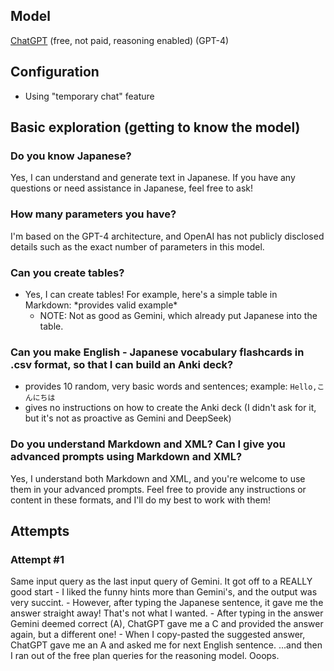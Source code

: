 ## Model
[ChatGPT](https://chatgpt.com/) (free, not paid, reasoning enabled) (GPT-4)

## Configuration
- Using "temporary chat" feature

## Basic exploration (getting to know the model)
### Do you know Japanese?
Yes, I can understand and generate text in Japanese. If you have any questions or need assistance in Japanese, feel free to ask!
### How many parameters you have?
I'm based on the GPT-4 architecture, and OpenAI has not publicly disclosed details such as the exact number of parameters in this model.
### Can you create tables?
- Yes, I can create tables! For example, here's a simple table in Markdown: \*provides valid example\*
    - NOTE: Not as good as Gemini, which already put Japanese into the table.
### Can you make English - Japanese vocabulary flashcards in .csv format, so that I can build an Anki deck?
- provides 10 random, very basic words and sentences; example: `Hello,こんにちは`
- gives no instructions on how to create the Anki deck (I didn't ask for it, but it's not as proactive as Gemini and DeepSeek)
### Do you understand Markdown and XML? Can I give you advanced prompts using Markdown and XML?
Yes, I understand both Markdown and XML, and you're welcome to use them in your advanced prompts. Feel free to provide any instructions or content in these formats, and I'll do my best to work with them!

## Attempts
### Attempt \#1
Same input query as the last input query of Gemini.
It got off to a REALLY good start - I liked the funny hints more than Gemini's, and the output was very succint.
    - However, after typing the Japanese sentence, it gave me the answer straight away! That's not what I wanted.
    - After typing in the answer Gemini deemed correct (A), ChatGPT gave me a C and provided the answer again, but a different one!
    - When I copy-pasted the suggested answer, ChatGPT gave me an A and asked me for next English sentence.
...and then I ran out of the free plan queries for the reasoning model. Ooops.